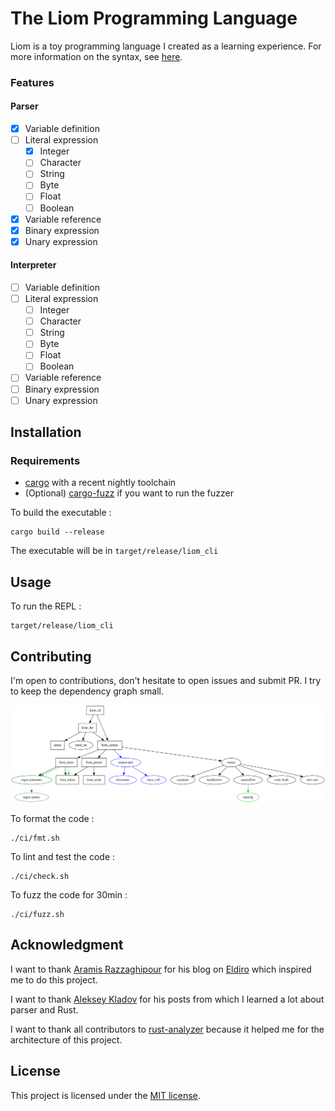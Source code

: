 # The Liom Programming Language

Liom is a toy programming language I created as a learning experience. For more information on the syntax,
see [here](docs/syntax/syntax.md).

### Features

#### Parser

- [X] Variable definition
- [ ] Literal expression
    - [X] Integer
    - [ ] Character
    - [ ] String
    - [ ] Byte
    - [ ] Float
    - [ ] Boolean
- [X] Variable reference
- [X] Binary expression
- [X] Unary expression

#### Interpreter

- [ ] Variable definition
- [ ] Literal expression
    - [ ] Integer
    - [ ] Character
    - [ ] String
    - [ ] Byte
    - [ ] Float
    - [ ] Boolean
- [ ] Variable reference
- [ ] Binary expression
- [ ] Unary expression

## Installation

### Requirements

- [cargo](https://www.rust-lang.org/learn/get-started) with a recent nightly toolchain
- (Optional) [cargo-fuzz](https://lib.rs/crates/cargo-fuzz) if you want to run the fuzzer

To build the executable :

```shell
cargo build --release
```

The executable will be in `target/release/liom_cli`

## Usage

To run the REPL :

```shell
target/release/liom_cli
```

## Contributing

I'm open to contributions, don't hesitate to open issues and submit PR. I try to keep the dependency graph small.

![depgraph](docs/depgraph.svg)

To format the code :

```shell
./ci/fmt.sh
```

To lint and test the code :

```shell
./ci/check.sh
```

To fuzz the code for 30min :

```shell
./ci/fuzz.sh
```

## Acknowledgment

I want to thank [Aramis Razzaghipour](https://arzg.github.io) for his blog on [Eldiro](https://arzg.github.io/lang)
which inspired me to do this project.

I want to thank [Aleksey Kladov](https://matklad.github.io) for his posts from which I learned a lot about parser and
Rust.

I want to thank all contributors to [rust-analyzer](https://github.com/rust-analyzer/rust-analyzer) because it helped me
for the architecture of this project.

## License

This project is licensed under the [MIT license](LICENSE).
